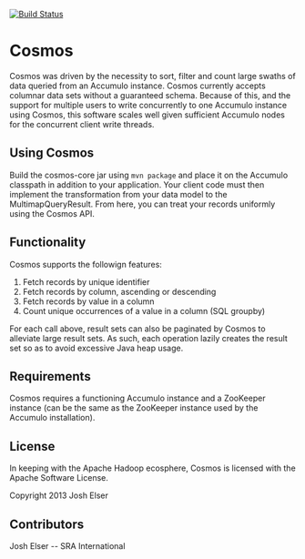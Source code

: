 [![Build Status](https://travis-ci.org/joshelser/cosmos.png)](https://travis-ci.org/joshelser/cosmos.png)

Cosmos
========

Cosmos was driven by the necessity to sort, filter and count large swaths of 
data queried from an Accumulo instance. Cosmos currently accepts columnar data sets
without a guaranteed schema. Because of this, and the support for multiple users 
to write concurrently to one Accumulo instance using Cosmos, this software scales 
well given sufficient Accumulo nodes for the concurrent client write threads.

## Using Cosmos

Build the cosmos-core jar using `mvn package` and place it on the Accumulo classpath
in addition to your application. Your client code must then implement the transformation
from your data model to the MultimapQueryResult. From here, you can treat your records 
uniformly using the Cosmos API.


## Functionality

Cosmos supports the followign features:

1. Fetch records by unique identifier
2. Fetch records by column, ascending or descending
3. Fetch records by value in a column
4. Count unique occurrences of a value in a column (SQL groupby)

For each call above, result sets can also be paginated by Cosmos to alleviate large result sets. 
As such, each operation lazily creates the result set so as to avoid excessive Java heap usage.

## Requirements

Cosmos requires a functioning Accumulo instance and a ZooKeeper instance (can be the same as the 
ZooKeeper instance used by the Accumulo installation).

## License

In keeping with the Apache Hadoop ecosphere, Cosmos is licensed with the Apache Software License.

Copyright 2013 Josh Elser

## Contributors

Josh Elser -- SRA International
